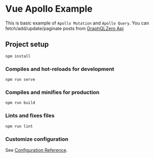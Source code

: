 # Vue Apollo Example

This is basic example of `Apollo Mutation` and `Apollo Query`.
You can fetch/add/update/paginate posts from [GraphQLZero Api](https://graphqlzero.almansi.me/api)

## Project setup
```
npm install
```

### Compiles and hot-reloads for development
```
npm run serve
```

### Compiles and minifies for production
```
npm run build
```

### Lints and fixes files
```
npm run lint
```

### Customize configuration
See [Configuration Reference](https://cli.vuejs.org/config/).
